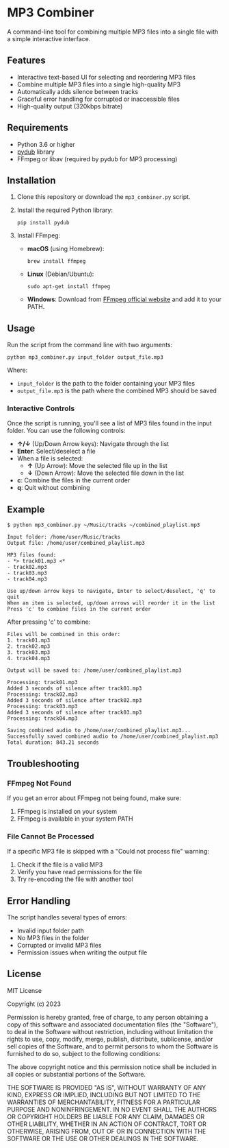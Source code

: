 # MP3 Combiner

A command-line tool for combining multiple MP3 files into a single file with a simple interactive interface.

## Features

- Interactive text-based UI for selecting and reordering MP3 files
- Combine multiple MP3 files into a single high-quality MP3
- Automatically adds silence between tracks
- Graceful error handling for corrupted or inaccessible files
- High-quality output (320kbps bitrate)

## Requirements

- Python 3.6 or higher
- [pydub](https://github.com/jiaaro/pydub) library
- FFmpeg or libav (required by pydub for MP3 processing)

## Installation

1. Clone this repository or download the `mp3_combiner.py` script.

2. Install the required Python library:
   ```
   pip install pydub
   ```

3. Install FFmpeg:
   - **macOS** (using Homebrew):
     ```
     brew install ffmpeg
     ```
   - **Linux** (Debian/Ubuntu):
     ```
     sudo apt-get install ffmpeg
     ```
   - **Windows**:
     Download from [FFmpeg official website](https://ffmpeg.org/download.html) and add it to your PATH.

## Usage

Run the script from the command line with two arguments:

```
python mp3_combiner.py input_folder output_file.mp3
```

Where:
- `input_folder` is the path to the folder containing your MP3 files
- `output_file.mp3` is the path where the combined MP3 should be saved

### Interactive Controls

Once the script is running, you'll see a list of MP3 files found in the input folder.
You can use the following controls:

- **↑/↓** (Up/Down Arrow keys): Navigate through the list
- **Enter**: Select/deselect a file
- When a file is selected:
  - **↑** (Up Arrow): Move the selected file up in the list
  - **↓** (Down Arrow): Move the selected file down in the list
- **c**: Combine the files in the current order
- **q**: Quit without combining

## Example

```
$ python mp3_combiner.py ~/Music/tracks ~/combined_playlist.mp3

Input folder: /home/user/Music/tracks
Output file: /home/user/combined_playlist.mp3

MP3 files found:
- *> track01.mp3 <*
- track02.mp3
- track03.mp3
- track04.mp3

Use up/down arrow keys to navigate, Enter to select/deselect, 'q' to quit
When an item is selected, up/down arrows will reorder it in the list
Press 'c' to combine files in the current order
```

After pressing 'c' to combine:

```
Files will be combined in this order:
1. track01.mp3
2. track02.mp3
3. track03.mp3
4. track04.mp3

Output will be saved to: /home/user/combined_playlist.mp3

Processing: track01.mp3
Added 3 seconds of silence after track01.mp3
Processing: track02.mp3
Added 3 seconds of silence after track02.mp3
Processing: track03.mp3
Added 3 seconds of silence after track03.mp3
Processing: track04.mp3

Saving combined audio to /home/user/combined_playlist.mp3...
Successfully saved combined audio to /home/user/combined_playlist.mp3
Total duration: 843.21 seconds
```

## Troubleshooting

### FFmpeg Not Found

If you get an error about FFmpeg not being found, make sure:
1. FFmpeg is installed on your system
2. FFmpeg is available in your system PATH

### File Cannot Be Processed

If a specific MP3 file is skipped with a "Could not process file" warning:
1. Check if the file is a valid MP3
2. Verify you have read permissions for the file
3. Try re-encoding the file with another tool

## Error Handling

The script handles several types of errors:
- Invalid input folder path
- No MP3 files in the folder
- Corrupted or invalid MP3 files
- Permission issues when writing the output file

## License

MIT License

Copyright (c) 2023

Permission is hereby granted, free of charge, to any person obtaining a copy
of this software and associated documentation files (the "Software"), to deal
in the Software without restriction, including without limitation the rights
to use, copy, modify, merge, publish, distribute, sublicense, and/or sell
copies of the Software, and to permit persons to whom the Software is
furnished to do so, subject to the following conditions:

The above copyright notice and this permission notice shall be included in all
copies or substantial portions of the Software.

THE SOFTWARE IS PROVIDED "AS IS", WITHOUT WARRANTY OF ANY KIND, EXPRESS OR
IMPLIED, INCLUDING BUT NOT LIMITED TO THE WARRANTIES OF MERCHANTABILITY,
FITNESS FOR A PARTICULAR PURPOSE AND NONINFRINGEMENT. IN NO EVENT SHALL THE
AUTHORS OR COPYRIGHT HOLDERS BE LIABLE FOR ANY CLAIM, DAMAGES OR OTHER
LIABILITY, WHETHER IN AN ACTION OF CONTRACT, TORT OR OTHERWISE, ARISING FROM,
OUT OF OR IN CONNECTION WITH THE SOFTWARE OR THE USE OR OTHER DEALINGS IN THE
SOFTWARE. 